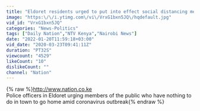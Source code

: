 ```yaml
---
title: "Eldoret residents urged to put into effect social distancing measures"
image: "https:\/\/i.ytimg.com\/vi\/VrxG1bxn5JQ\/hqdefault.jpg"
vid_id: "VrxG1bxn5JQ"
categories: "News-Politics"
tags: ["Daily Nation","NTV Kenya","Nairobi News"]
date: "2022-01-20T11:59:18+03:00"
vid_date: "2020-03-23T09:41:11Z"
duration: "PT32S"
viewcount: "4529"
likeCount: "10"
dislikeCount: ""
channel: "Nation"
---
```

{% raw %}<a rel="nofollow" target="blank" href="http://www.nation.co.ke">http://www.nation.co.ke</a><br />Police officers in Eldoret urging members of the public who have nothing to do in town to go home amid coronavirus outbreak{% endraw %}
